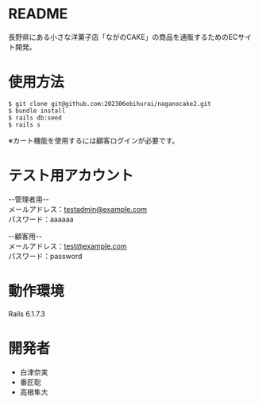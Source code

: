 # README
長野県にある小さな洋菓子店「ながのCAKE」の商品を通販するためのECサイト開発。

# 使用方法
```
$ git clone git@github.com:202306ebihurai/naganocake2.git
$ bundle install
$ rails db:seed
$ rails s
```
※カート機能を使用するには顧客ログインが必要です。

# テスト用アカウント
--管理者用--<br>
メールアドレス：testadmin@example.com<br>
パスワード：aaaaaa<br>

--顧客用--<br>
メールアドレス：test@example.com<br>
パスワード：password<br>

# 動作環境
Rails 6.1.7.3

# 開発者
- 白津奈実
- 番匠聡
- 高根隼大
